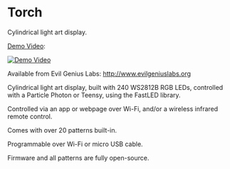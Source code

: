 # Torch
Cylindrical light art display.

[Demo Video](https://www.youtube.com/watch?v=UvmhVLCMRTs):

[![Demo Video](http://img.youtube.com/vi/UvmhVLCMRTs/0.jpg)](https://www.youtube.com/watch?v=UvmhVLCMRTs)

Available from Evil Genius Labs: http://www.evilgeniuslabs.org

Cylindrical light art display, built with 240 WS2812B RGB LEDs, controlled with a Particle Photon or Teensy, using the FastLED library.

Controlled via an app or webpage over Wi-Fi, and/or a wireless infrared remote control.

Comes with over 20 patterns built-in.

Programmable over Wi-Fi or micro USB cable.

Firmware and all patterns are fully open-source.
